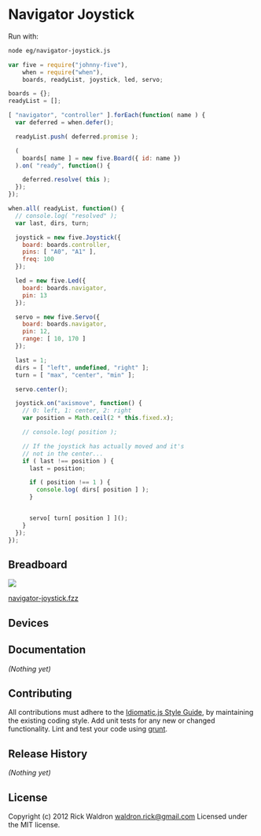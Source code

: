 # Navigator Joystick

Run with:
```bash
node eg/navigator-joystick.js
```


```javascript
var five = require("johnny-five"),
    when = require("when"),
    boards, readyList, joystick, led, servo;

boards = {};
readyList = [];

[ "navigator", "controller" ].forEach(function( name ) {
  var deferred = when.defer();

  readyList.push( deferred.promise );

  (
    boards[ name ] = new five.Board({ id: name })
  ).on( "ready", function() {

    deferred.resolve( this );
  });
});

when.all( readyList, function() {
  // console.log( "resolved" );
  var last, dirs, turn;

  joystick = new five.Joystick({
    board: boards.controller,
    pins: [ "A0", "A1" ],
    freq: 100
  });

  led = new five.Led({
    board: boards.navigator,
    pin: 13
  });

  servo = new five.Servo({
    board: boards.navigator,
    pin: 12,
    range: [ 10, 170 ]
  });

  last = 1;
  dirs = [ "left", undefined, "right" ];
  turn = [ "max", "center", "min" ];

  servo.center();

  joystick.on("axismove", function() {
    // 0: left, 1: center, 2: right
    var position = Math.ceil(2 * this.fixed.x);

    // console.log( position );

    // If the joystick has actually moved and it's
    // not in the center...
    if ( last !== position ) {
      last = position;

      if ( position !== 1 ) {
        console.log( dirs[ position ] );
      }


      servo[ turn[ position ] ]();
    }
  });
});

```

## Breadboard

<img src="https://raw.github.com/rwldrn/johnny-five/master/docs/breadboard/navigator-joystick.png">

[navigator-joystick.fzz](https://github.com/rwldrn/johnny-five/blob/master/docs/breadboard/navigator-joystick.fzz)



## Devices




## Documentation

_(Nothing yet)_









## Contributing
All contributions must adhere to the [Idiomatic.js Style Guide](https://github.com/rwldrn/idiomatic.js),
by maintaining the existing coding style. Add unit tests for any new or changed functionality. Lint and test your code using [grunt](https://github.com/cowboy/grunt).

## Release History
_(Nothing yet)_

## License
Copyright (c) 2012 Rick Waldron <waldron.rick@gmail.com>
Licensed under the MIT license.
